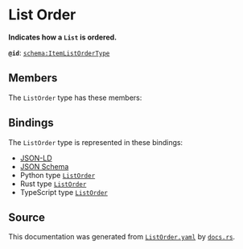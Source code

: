 # List Order

**Indicates how a `List` is ordered.**

**`@id`**: [`schema:ItemListOrderType`](https://schema.org/ItemListOrderType)

## Members

The `ListOrder` type has these members:



## Bindings

The `ListOrder` type is represented in these bindings:

- [JSON-LD](https://stencila.dev/ListOrder.jsonld)
- [JSON Schema](https://stencila.dev/ListOrder.schema.json)
- Python type [`ListOrder`](https://github.com/stencila/stencila/blob/main/python/stencila/types/list_order.py)
- Rust type [`ListOrder`](https://github.com/stencila/stencila/blob/main/rust/schema/src/types/list_order.rs)
- TypeScript type [`ListOrder`](https://github.com/stencila/stencila/blob/main/typescript/src/types/ListOrder.ts)

## Source

This documentation was generated from [`ListOrder.yaml`](https://github.com/stencila/stencila/blob/main/schema/ListOrder.yaml) by [`docs.rs`](https://github.com/stencila/stencila/blob/main/rust/schema-gen/src/docs.rs).